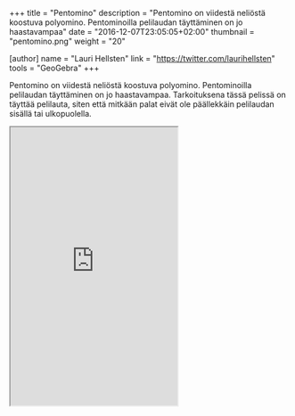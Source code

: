 +++
title = "Pentomino"
description = "Pentomino on viidestä neliöstä koostuva polyomino. Pentominoilla pelilaudan täyttäminen on jo haastavampaa"
date = "2016-12-07T23:05:05+02:00"
thumbnail = "pentomino.png"
weight = "20"

[author]
    name = "Lauri Hellsten"
    link = "https://twitter.com/laurihellsten"
    tools = "GeoGebra"
+++

Pentomino on viidestä neliöstä koostuva polyomino. Pentominoilla pelilaudan täyttäminen on jo haastavampaa. Tarkoituksena tässä pelissä on täyttää pelilauta, siten että mitkään palat eivät ole päällekkäin pelilaudan sisällä tai ulkopuolella.

<iframe class="geogebra" height="500" src="https://www.geogebra.org/material/iframe/id/zyg6YcDV/width/744/height/596/border/FFFFFF"></iframe>
